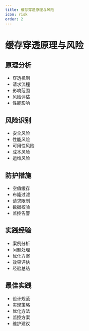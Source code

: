 ```yaml
---
title: 缓存穿透原理与风险
icon: risk
order: 2
---
```


# 缓存穿透原理与风险

## 原理分析
- 穿透机制
- 请求流程
- 影响范围
- 风险评估
- 性能影响

## 风险识别
- 安全风险
- 性能风险
- 可用性风险
- 成本风险
- 运维风险

## 防护措施
- 空值缓存
- 布隆过滤
- 请求限制
- 数据校验
- 监控告警

## 实践经验
- 案例分析
- 问题处理
- 优化方案
- 效果评估
- 经验总结

## 最佳实践
- 设计规范
- 实现策略
- 优化方法
- 监控方案
- 维护建议
